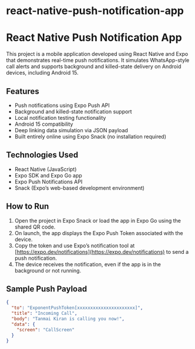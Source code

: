 # react-native-push-notification-app
# React Native Push Notification App

This project is a mobile application developed using React Native and Expo that demonstrates real-time push notifications. It simulates WhatsApp-style call alerts and supports background and killed-state delivery on Android devices, including Android 15.

## Features

- Push notifications using Expo Push API
- Background and killed-state notification support
- Local notification testing functionality
- Android 15 compatibility
- Deep linking data simulation via JSON payload
- Built entirely online using Expo Snack (no installation required)

## Technologies Used

- React Native (JavaScript)
- Expo SDK and Expo Go app
- Expo Push Notifications API
- Snack (Expo’s web-based development environment)

## How to Run

1. Open the project in Expo Snack or load the app in Expo Go using the shared QR code.
2. On launch, the app displays the Expo Push Token associated with the device.
3. Copy the token and use Expo’s notification tool at [https://expo.dev/notifications](https://expo.dev/notifications) to send a push notification.
4. The device receives the notification, even if the app is in the background or not running.

## Sample Push Payload

```json
{
  "to": "ExponentPushToken[xxxxxxxxxxxxxxxxxxxxxx]",
  "title": "Incoming Call",
  "body": "Tanmai Kiran is calling you now!",
  "data": {
    "screen": "CallScreen"
  }
}
